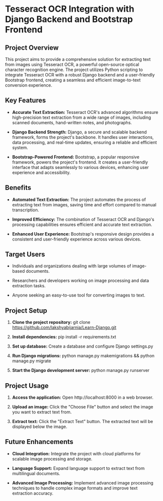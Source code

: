 # Tesseract OCR Integration with Django Backend and Bootstrap Frontend

## Project Overview

This project aims to provide a comprehensive solution for extracting text from images using Tesseract OCR, a powerful open-source optical character recognition engine. The project utilizes Python scripting to integrate Tesseract OCR with a robust Django backend and a user-friendly Bootstrap frontend, creating a seamless and efficient image-to-text conversion experience.

## Key Features

* **Accurate Text Extraction:** Tesseract OCR's advanced algorithms ensure high-precision text extraction from a wide range of images, including scanned documents, hand-written notes, and photographs.

* **Django Backend Strength:** Django, a secure and scalable backend framework, forms the project's backbone. It handles user interactions, data processing, and real-time updates, ensuring a reliable and efficient system.

* **Bootstrap-Powered Frontend:** Bootstrap, a popular responsive framework, powers the project's frontend. It creates a user-friendly interface that adapts seamlessly to various devices, enhancing user experience and accessibility.

## Benefits

* **Automated Text Extraction:** The project automates the process of extracting text from images, saving time and effort compared to manual transcription.

* **Improved Efficiency:** The combination of Tesseract OCR and Django's processing capabilities ensures efficient and accurate text extraction.

* **Enhanced User Experience:** Bootstrap's responsive design provides a consistent and user-friendly experience across various devices.

## Target Users

* Individuals and organizations dealing with large volumes of image-based documents.

* Researchers and developers working on image processing and data extraction tasks.

* Anyone seeking an easy-to-use tool for converting images to text.

## Project Setup

1. **Clone the project repository:** git clone https://github.com/lakshyabijarnia/Learn-Django.git

2. **Install dependencies:** pip install -r requirements.txt

3. **Set up database:** Create a database and configure Django settings.py

4. **Run Django migrations:** python manage.py makemigrations && python manage.py migrate

5. **Start the Django development server:** python manage.py runserver

## Project Usage

1. **Access the application:** Open http://localhost:8000 in a web browser.

2. **Upload an image:** Click the "Choose File" button and select the image you want to extract text from.

3. **Extract text:** Click the "Extract Text" button. The extracted text will be displayed below the image.

## Future Enhancements

* **Cloud Integration:** Integrate the project with cloud platforms for scalable image processing and storage.

* **Language Support:** Expand language support to extract text from multilingual documents.

* **Advanced Image Processing:** Implement advanced image processing techniques to handle complex image formats and improve text extraction accuracy.
